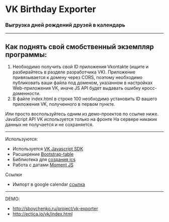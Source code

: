 # VK Birthday Exporter
### Выгрузка дней рождений друзей в календарь

---

## Как поднять свой смобственный экземпляр программы:

1. Необходимо получить свой ID приложения Vkontakte (ищите и разбирайтесь в разделе разработчика VK). Приложение привязывается к домену через CORS, 
поэтому необходимо публиковать ваши файла под доменом, указанном в настройках Web-приложения VK, иначе JS API будет выдавать ошибку кросс-доменности.
2. В файле index.html в строке 100 необходимо установить ID вашего приложения VK, полученного в первом пункте.

Или просто воспользуйтесь одним из демо-проектов по ссылке ниже. JavaScript API VK используется только на фронте  На сервере никаких данных не получается и не сохраняется.

---

Используются:
* Используется [VK Javascript SDK](https://vk.com/dev/Javascript_SDK)
* Расширение [Bootstrap-table](https://github.com/wenzhixin/bootstrap-table)
* Библиотека для [создания ics](https://github.com/nwcell/ics.js)
* Работа с датами [Moment JS](http://momentjs.com/)


Ссылки
* Импорт в google calendar [ссылка](https://support.google.com/calendar/answer/37118)

---

DEMO:
* http://sboychenko.ru/project/vk-exporter
* http://ectica.io/vk/index.html
